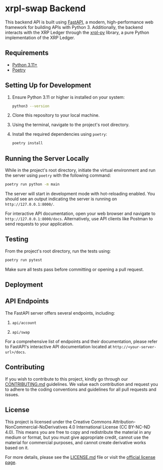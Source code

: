 # xrpl-swap Backend

This backend API is built using [FastAPI](https://fastapi.tiangolo.com/), a modern, high-performance web framework for building APIs with Python 3. Additionally, the backend interacts with the XRP Ledger through the [xrpl-py](https://xrpl-py.readthedocs.io/en/stable/) library, a pure Python implementation of the XRP Ledger.

## Requirements

- [Python 3.11+](https://www.python.org/downloads/)
- [Poetry](https://python-poetry.org/docs/#installation)

## Setting Up for Development

1. Ensure Python 3.11 or higher is installed on your system:

   ```bash
   python3 --version
   ```

2. Clone this repository to your local machine.

3. Using the terminal, navigate to the project's root directory.

4. Install the required dependencies using `poetry`:
   ```bash
   poetry install
   ```

## Running the Server Locally

While in the project's root directory, initiate the virtual environment and run the server using `poetry` with the following command:

```bash
poetry run python -m main
```

The server will start in development mode with hot-reloading enabled. You should see an output indicating the server is running on `http://127.0.0.1:8000/`.

For interactive API documentation, open your web browser and navigate to `http://127.0.0.1:8000/docs`. Alternatively, use API clients like Postman to send requests to your application.

## Testing

From the project's root directory, run the tests using:

```bash
poetry run pytest
```

Make sure all tests pass before committing or opening a pull request.

## Deployment

<!-- Add description how to deploy to the server -->

## API Endpoints

The FastAPI server offers several endpoints, including:

1. `api/account`

2. `api/swap`

For a comprehensive list of endpoints and their documentation, please refer to FastAPI's interactive API documentation located at `http://<your-server-url>/docs`.

## Contributing

If you wish to contribute to this project, kindly go through our [CONTRIBUTING.md](CONTRIBUTING.md) guidelines. We value each contribution and request you to adhere to the coding conventions and guidelines for all pull requests and issues.

## License

This project is licensed under the Creative Commons Attribution-NonCommercial-NoDerivatives 4.0 International License (CC BY-NC-ND 4.0). This means you are free to copy and redistribute the material in any medium or format, but you must give appropriate credit, cannot use the material for commercial purposes, and cannot create derivative works based on it.

For more details, please see the [LICENSE.md](LICENSE.md) file or visit the [official license page](https://creativecommons.org/licenses/by-nc-nd/4.0/).
